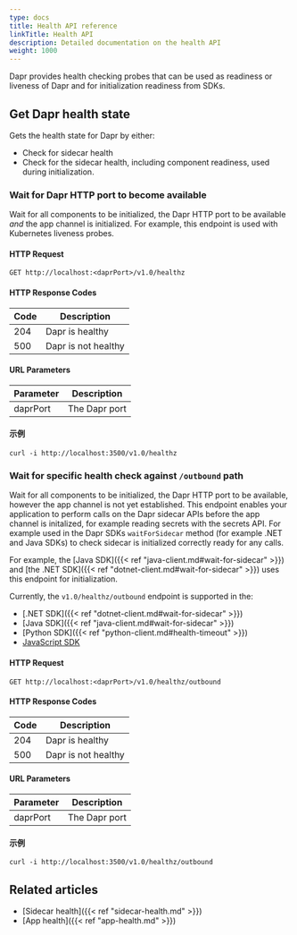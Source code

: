 ```yaml
---
type: docs
title: Health API reference
linkTitle: Health API
description: Detailed documentation on the health API
weight: 1000
---
```


Dapr provides health checking probes that can be used as readiness or liveness of Dapr and for initialization readiness from SDKs.

## Get Dapr health state

Gets the health state for Dapr by either:

- Check for sidecar health
- Check for the sidecar health, including component readiness, used during initialization.

### Wait for Dapr HTTP port to become available

Wait for all components to be initialized, the Dapr HTTP port to be available _and_ the app channel is initialized. For example, this endpoint is used with Kubernetes liveness probes.

#### HTTP Request

```
GET http://localhost:<daprPort>/v1.0/healthz
```

#### HTTP Response Codes

| Code | Description         |
| ---- | ------------------- |
| 204  | Dapr is healthy     |
| 500  | Dapr is not healthy |

#### URL Parameters

| Parameter | Description   |
| --------- | ------------- |
| daprPort  | The Dapr port |

#### 示例

```shell
curl -i http://localhost:3500/v1.0/healthz
```

### Wait for specific health check against `/outbound` path

Wait for all components to be initialized, the Dapr HTTP port to be available, however the app channel is not yet established. This endpoint enables your application to perform calls on the Dapr sidecar APIs before the app channel is initalized, for example reading secrets with the secrets API. For example used in the Dapr SDKs `waitForSidecar` method (for example .NET and Java SDKs) to check sidecar is initialized correctly ready for any calls.

For example, the [Java SDK]({{< ref "java-client.md#wait-for-sidecar" >}}) and [the .NET SDK]({{< ref "dotnet-client.md#wait-for-sidecar" >}}) uses this endpoint for initialization.

Currently, the `v1.0/healthz/outbound` endpoint is supported in the:

- [.NET SDK]({{< ref "dotnet-client.md#wait-for-sidecar" >}})
- [Java SDK]({{< ref "java-client.md#wait-for-sidecar" >}})
- [Python SDK]({{< ref "python-client.md#health-timeout" >}})
- [JavaScript SDK](https://github.com/dapr/js-sdk/blob/4189a3d2ad6897406abd766f4ccbf2300c8f8852/src/interfaces/Client/IClientHealth.ts#L14)

#### HTTP Request

```
GET http://localhost:<daprPort>/v1.0/healthz/outbound
```

#### HTTP Response Codes

| Code | Description         |
| ---- | ------------------- |
| 204  | Dapr is healthy     |
| 500  | Dapr is not healthy |

#### URL Parameters

| Parameter | Description   |
| --------- | ------------- |
| daprPort  | The Dapr port |

#### 示例

```shell
curl -i http://localhost:3500/v1.0/healthz/outbound
```

## Related articles

- [Sidecar health]({{< ref "sidecar-health.md" >}})
- [App health]({{< ref "app-health.md" >}})
